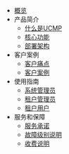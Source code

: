 
* [概览](/ucmp/README)
* 产品简介
  * [什么是UCMP](/ucmp/introduction/product_introdution.md)
  * [核心功能](/ucmp/introduction/core_function.md)
  * [部署架构](/ucmp/introduction/architecture.md)
* 客户案例
  * [客户痛点](/ucmp/customer_case/customer_problem.md)
  * [客户案例](/ucmp/customer_case/case.md)
* 使用指南
  * [系统管理员](/ucmp/using_guide/admin.md)
  * [租户管理员](/ucmp/using_guide/department_admin.md)
  * [租户用户](/ucmp/using_guide/user.md)
* 服务和保障
  * [服务承诺](/ucmp/service/promise.md)
  * [故障级别说明](/ucmp/service/problem_level.md)
  * [收费说明](/ucmp/service/price_mode.md)
